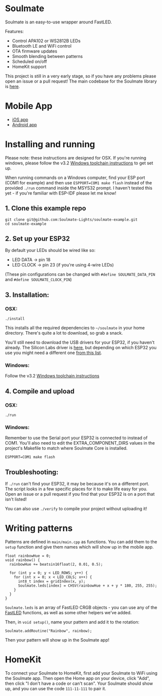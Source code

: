 # Soulmate

Soulmate is an easy-to-use wrapper around FastLED.

Features:

- Control APA102 or WS2812B LEDs
- Bluetooth LE and WiFi control
- OTA firmware updates
- Smooth blending between patterns
- Scheduled on/off
- HomeKit support

This project is still in a very early stage, so if you have any problems please open an issue or a pull request! The main codebase for the Soulmate library is [here](https://github.com/Soulmate-Lights/soulmate-core). 

# Mobile App

- [iOS app](https://apps.apple.com/us/app/soulmate-lights/id1330064071)
- [Android app](https://play.google.com/store/apps/details?id=com.lantern&hl=en_US)

# Installing and running

Please note: these instructions are designed for OSX. If you're running windows, please
follow the v3.2 [Windows toolchain instructions](https://docs.espressif.com/projects/esp-idf/en/stable/get-started/windows-setup.html#get-started-windows-tools-installer) to get set up.

When running commands on a Windows computer, find your ESP port (COM1 for example) and then use `ESPPORT=COM1 make flash` instead of the provided `./run` command inside the MSYS32 prompt. I haven't tested this yet - if you're familiar with ESP-IDF please let me know!

## 1. Clone this example repo

```
git clone git@github.com:Soulmate-Lights/soulmate-example.git
cd soulmate-example
```

## 2. Set up your ESP32

By default your LEDs should be wired like so:

- LED DATA -> pin 18
- LED CLOCK -> pin 23 (if you're using 4-wire LEDs)

(These pin configurations can be changed with `#define SOULMATE_DATA_PIN` and `#define SOULMATE_CLOCK_PIN`)

## 3. Installation:

### OSX:

```
./install
```

This installs all the required dependencies to `~/soulmate` in your home directory. There's quite a lot to download, so grab a snack.

You'll still need to download the USB drivers for your ESP32, if you haven't already. The Silicon Labs driver is [here](https://www.silabs.com/documents/public/software/Mac_OSX_VCP_Driver.zip), but depending on which ESP32 you use you might need a different one [from this list](https://docs.espressif.com/projects/esp-idf/en/latest/esp32/get-started/establish-serial-connection.html).

### Windows:

Follow the v3.2 [Windows toolchain instructions](https://docs.espressif.com/projects/esp-idf/en/stable/get-started/windows-setup.html#get-started-windows-tools-installer)

## 4. Compile and upload

### OSX:

```
./run
```

### Windows:

Remember to use the Serial port your ESP32 is connected to instead of COM1. You'll also need to edit the EXTRA_COMPONENT_DIRS values in the project's Makefile to match where Soulmate Core is installed.

```
ESPPORT=COM1 make flash
```

## Troubleshooting:

If `./run` can't find your ESP32, it may be because it's on a different port. The script looks in a few specific places for it to make life easy for you. Open an issue or a pull request if you find that your ESP32 is on a port that isn't listed!

You can also use `./verify` to compile your project without uploading it!

# Writing patterns

Patterns are defined in `main/main.cpp` as functions. You can add them to the `setup` function and give them names which will show up in the mobile app.

```
float rainbowHue = 0;
void rainbow() {
  rainbowHue += beatsin16float(2, 0.01, 0.5);

  for (int y = 0; y < LED_ROWS; y++) {
    for (int x = 0; x < LED_COLS; x++) {
      int8_t index = gridIndex(x, y);
      Soulmate.leds[index] = CHSV(rainbowHue + x + y * 180, 255, 255);
    }
  }
}
```

`Soulmate.leds` is an array of FastLED CRGB objects - you can use any of the [FastLED](https://github.com/FastLED/FastLED/wiki/Basic-usage) functions, as well as some other helpers we've added.

Then, in `void setup()`, name your pattern and add it to the rotation:

```
Soulmate.addRoutine("Rainbow", rainbow);
```

Then your pattern will show up in the Soulmate app!

# HomeKit

To connect your Soulmate to HomeKit, first add your Soulmate to WiFi using the Soulmate app. Then open the Home app on your device, click "Add", then click "I don't have a code or can't scan". Your Soulmate should show up, and you can use the code `111-11-111` to pair it.
